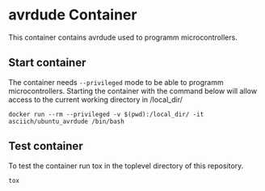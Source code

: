 # avrdude Container

This container contains avrdude used to programm microcontrollers.

## Start container

The container needs ```--privileged``` mode to be able to programm microcontrollers.
Starting the container with the command below will allow access to the current working directory in /local_dir/

```
docker run --rm --privileged -v $(pwd):/local_dir/ -it asciich/ubuntu_avrdude /bin/bash
```

## Test container

To test the container run tox in the toplevel directory of this repository.

```
tox
```